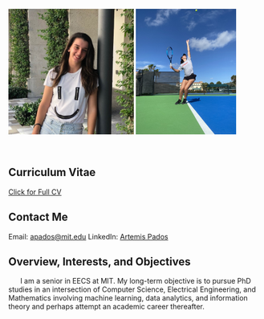 <p> <img src="/images/headshot.jpg" width="250" height="250" align="left "> <img src="/images/me.1.jpg" width="200" height="250" align="right "></p>
  <br clear="left"/>
  
## Curriculum Vitae
<a href="/papers/ArtemisPados_CV.pdf">Click for Full CV</a>

## Contact Me
Email: [apados@mit.edu](mailto:apados@mit.edu?)
LinkedIn: [Artemis Pados](https://www.linkedin.com/in/artemis-pados-2178921b4/)

## Overview, Interests, and Objectives
&nbsp;&nbsp;&nbsp;&nbsp;&nbsp;&nbsp;I am a senior in EECS at MIT. My long-term objective is to pursue PhD studies in an intersection of Computer Science, Electrical Engineering, and Mathematics involving machine learning, data analytics, and information theory and perhaps attempt an academic career thereafter.
<br/>


